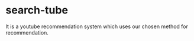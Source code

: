 # search-tube
It is a youtube recommendation system which uses our chosen method for recommendation.
